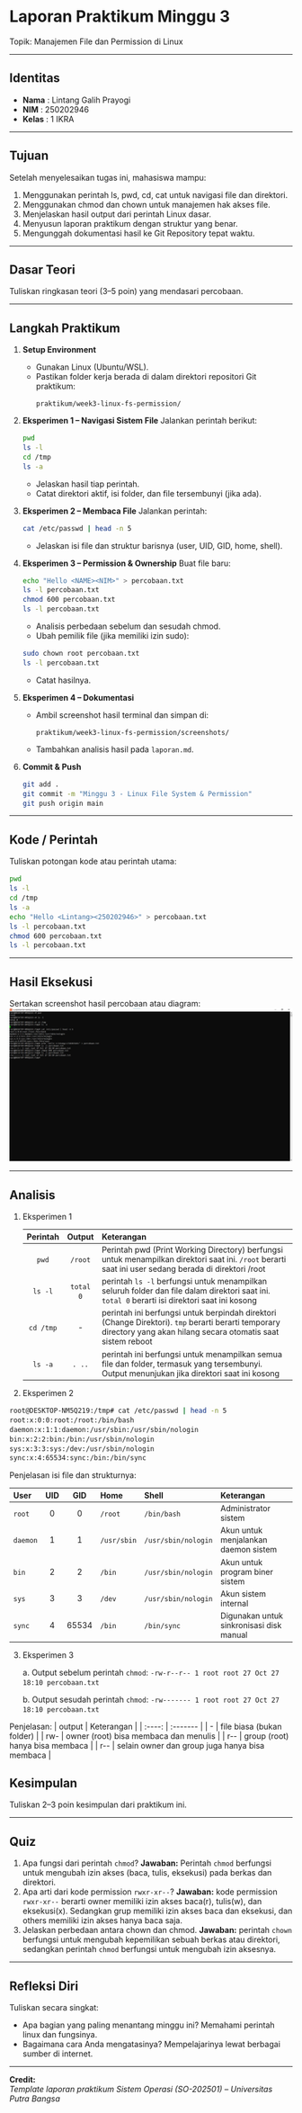 
# Laporan Praktikum Minggu 3
Topik: Manajemen File dan Permission di Linux

---

## Identitas
- **Nama**  : Lintang Galih Prayogi 
- **NIM**   : 250202946 
- **Kelas** : 1 IKRA

---

## Tujuan
Setelah menyelesaikan tugas ini, mahasiswa mampu:

1. Menggunakan perintah ls, pwd, cd, cat untuk navigasi file dan direktori.
2. Menggunakan chmod dan chown untuk manajemen hak akses file.
3. Menjelaskan hasil output dari perintah Linux dasar.
4. Menyusun laporan praktikum dengan struktur yang benar.
5. Mengunggah dokumentasi hasil ke Git Repository tepat waktu.
---

## Dasar Teori
Tuliskan ringkasan teori (3–5 poin) yang mendasari percobaan.

---

## Langkah Praktikum
1. **Setup Environment**
   - Gunakan Linux (Ubuntu/WSL).
   - Pastikan folder kerja berada di dalam direktori repositori Git praktikum:
     ```
     praktikum/week3-linux-fs-permission/
     ```

2. **Eksperimen 1 – Navigasi Sistem File**
   Jalankan perintah berikut:
   ```bash
   pwd
   ls -l
   cd /tmp
   ls -a
   ```
   - Jelaskan hasil tiap perintah.
   - Catat direktori aktif, isi folder, dan file tersembunyi (jika ada).

3. **Eksperimen 2 – Membaca File**
   Jalankan perintah:
   ```bash
   cat /etc/passwd | head -n 5
   ```
   - Jelaskan isi file dan struktur barisnya (user, UID, GID, home, shell).

4. **Eksperimen 3 – Permission & Ownership**
   Buat file baru:
   ```bash
   echo "Hello <NAME><NIM>" > percobaan.txt
   ls -l percobaan.txt
   chmod 600 percobaan.txt
   ls -l percobaan.txt
   ```
   - Analisis perbedaan sebelum dan sesudah chmod.  
   - Ubah pemilik file (jika memiliki izin sudo):
   ```bash
   sudo chown root percobaan.txt
   ls -l percobaan.txt
   ```
   - Catat hasilnya.

5. **Eksperimen 4 – Dokumentasi**
   - Ambil screenshot hasil terminal dan simpan di:
     ```
     praktikum/week3-linux-fs-permission/screenshots/
     ```
   - Tambahkan analisis hasil pada `laporan.md`.

6. **Commit & Push**
   ```bash
   git add .
   git commit -m "Minggu 3 - Linux File System & Permission"
   git push origin main
   ```

---

## Kode / Perintah
Tuliskan potongan kode atau perintah utama:
```bash
pwd
ls -l
cd /tmp
ls -a
echo "Hello <Lintang><250202946>" > percobaan.txt
ls -l percobaan.txt
chmod 600 percobaan.txt
ls -l percobaan.txt
```

---

## Hasil Eksekusi
Sertakan screenshot hasil percobaan atau diagram:
![Screenshot hasil](<screenshots/sscmdweek4.jpeg>)

---

## Analisis
1. Eksperimen 1

   | Perintah | Output | Keterangan |
   |:-------: | :-----: | :-------- |
   | ```pwd``` | ```/root``` | Perintah pwd (Print Working Directory) berfungsi untuk menampilkan direktori saat ini. ```/root``` berarti saat ini user sedang berada di direktori /root|
   | ```ls -l``` | ```total 0``` | perintah ```ls -l``` berfungsi untuk menampilkan seluruh folder dan file dalam direktori saat ini. ```total 0``` berarti isi direktori saat ini kosong |
   | ```cd /tmp``` | - | perintah ini berfungsi untuk berpindah direktori (Change Direktori). ```tmp``` berarti berarti temporary directory yang akan hilang secara otomatis saat sistem reboot|
   | ```ls -a``` | ```. ..``` | perintah ini berfungsi untuk menampilkan semua file dan folder, termasuk yang tersembunyi. Output menunjukan jika direktori saat ini kosong |


2. Eksperimen 2

```bash
root@DESKTOP-NM5Q219:/tmp# cat /etc/passwd | head -n 5
root:x:0:0:root:/root:/bin/bash
daemon:x:1:1:daemon:/usr/sbin:/usr/sbin/nologin
bin:x:2:2:bin:/bin:/usr/sbin/nologin
sys:x:3:3:sys:/dev:/usr/sbin/nologin
sync:x:4:65534:sync:/bin:/bin/sync
```


Penjelasan isi file dan strukturnya:


| User | UID | GID | Home | Shell | Keterangan |
|:-----|:----:|:----:|:---|:----|:----|
|`root`| 0 | 0| `/root` | `/bin/bash` | Administrator sistem|
|`daemon`| 1 | 1 | `/usr/sbin` | `/usr/sbin/nologin` | Akun untuk menjalankan daemon sistem|
|`bin` | 2 | 2 | `/bin` | `/usr/sbin/nologin` | Akun untuk program biner sistem |
|`sys`| 3 | 3 | `/dev` | `/usr/sbin/nologin` | Akun sistem internal|
|`sync`| 4 | 65534 | `/bin` | `/bin/sync` | Digunakan untuk sinkronisasi disk manual |

3. Eksperimen 3

   a. Output sebelum perintah `chmod`:
   `-rw-r--r-- 1 root root 27 Oct 27 18:10 percobaan.txt`
   
   b. Output sesudah perintah `chmod`:
   `-rw------- 1 root root 27 Oct 27 18:10 percobaan.txt`
   
Penjelasan:
| output | Keterangan |
| :----: | :------- |
| - | file biasa (bukan folder) |
| rw- | owner (root) bisa membaca dan menulis |
| r-- | group (root) hanya bisa membaca |
| r-- | selain owner dan group juga hanya bisa membaca |
   

## Kesimpulan
Tuliskan 2–3 poin kesimpulan dari praktikum ini.

---

## Quiz
1. Apa fungsi dari perintah `chmod`?
   **Jawaban:**  Perintah `chmod` berfungsi untuk mengubah izin akses (baca, tulis, eksekusi) pada berkas dan direktori.
2. Apa arti dari kode permission `rwxr-xr--`?
   **Jawaban:**  kode permission `rwxr-xr--` berarti owner memiliki izin akses baca(r), tulis(w), dan eksekusi(x). Sedangkan grup memiliki izin akses baca dan eksekusi, dan others memiliki izin akses hanya baca saja.
3. Jelaskan perbedaan antara chown dan chmod.
   **Jawaban:**  perintah `chown` berfungsi untuk mengubah kepemilikan sebuah berkas atau direktori, sedangkan perintah `chmod` berfungsi untuk mengubah izin aksesnya.

---

## Refleksi Diri
Tuliskan secara singkat:
- Apa bagian yang paling menantang minggu ini?  Memahami perintah linux dan fungsinya.
- Bagaimana cara Anda mengatasinya?  Mempelajarinya lewat berbagai sumber di internet.

---

**Credit:**  
_Template laporan praktikum Sistem Operasi (SO-202501) – Universitas Putra Bangsa_
